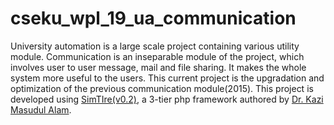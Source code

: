 # cseku_wpl_19_ua_communication
 University automation is a large scale project containing various utility module. Communication is an inseparable module of the project, which involves user to user message, mail and file sharing. It makes the whole system more useful to the users.
 This current project is the upgradation and optimization of  the previous communication module(2015). This project is developed using [SimTIre(v0.2)](https://bitbucket.org/kmalam/simtier/src/master/), a 3-tier php framework authored by [Dr. Kazi Masudul Alam](http://www.cseku.ac.bd/faculty/~kazi/). 
